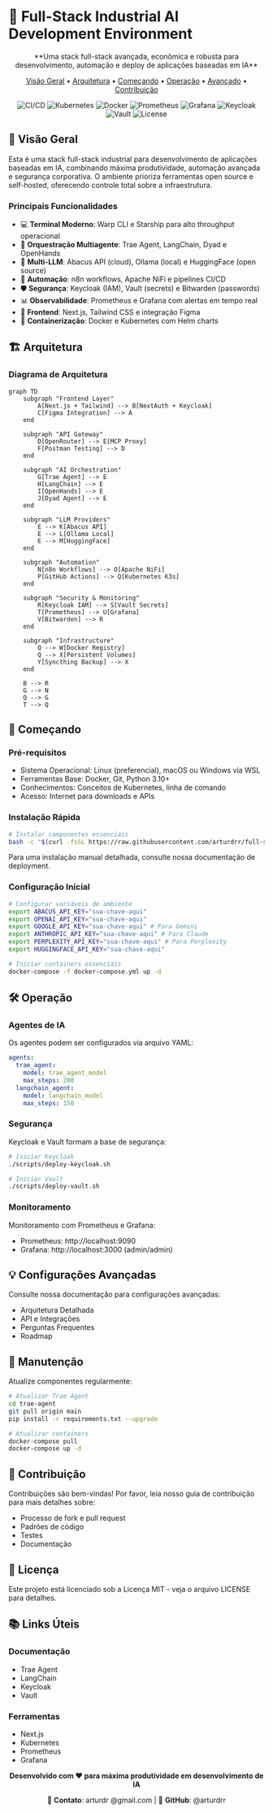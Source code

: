 # 🚀 Full-Stack Industrial AI Development Environment

<p align="center">**Uma stack full-stack avançada, econômica e robusta para desenvolvimento, automação e deploy de aplicações baseadas em IA**</p>

<p align="center">
  <a href="#-visão-geral">Visão Geral</a> •
  <a href="#-arquitetura">Arquitetura</a> •
  <a href="#-começando">Começando</a> •
  <a href="#-operação">Operação</a> •
  <a href="#-configurações-avançadas">Avançado</a> •
  <a href="#-contribuição">Contribuição</a>
</p>

<p align="center">
  <img alt="CI/CD" src="https://img.shields.io/badge/CI%2FCD-GitHub%20Actions-2088FF?logo=github-actions&logoColor=white">
  <img alt="Kubernetes" src="https://img.shields.io/badge/Deploy-Kubernetes-326CE5?logo=kubernetes&logoColor=white">
  <img alt="Docker" src="https://img.shields.io/badge/Container-Docker-2496ED?logo=docker&logoColor=white">
  <img alt="Prometheus" src="https://img.shields.io/badge/Monitoring-Prometheus-E6522C?logo=prometheus&logoColor=white">
  <img alt="Grafana" src="https://img.shields.io/badge/Dashboards-Grafana-F46800?logo=grafana&logoColor=white">
  <img alt="Keycloak" src="https://img.shields.io/badge/Auth-Keycloak-4D4D4D?logoColor=white">
  <img alt="Vault" src="https://img.shields.io/badge/Secrets-Vault-000000?logoColor=white">
  <img alt="License" src="https://img.shields.io/badge/license-MIT-green.svg">
</p>

## 🌟 Visão Geral

Esta é uma stack full-stack industrial para desenvolvimento de aplicações baseadas em IA, combinando máxima produtividade, automação avançada e segurança corporativa. O ambiente prioriza ferramentas open source e self-hosted, oferecendo controle total sobre a infraestrutura.

### Principais Funcionalidades

- 💻 **Terminal Moderno**: Warp CLI e Starship para alto throughput operacional
- 🤖 **Orquestração Multiagente**: Trae Agent, LangChain, Dyad e OpenHands
- 🧠 **Multi-LLM**: Abacus API (cloud), Ollama (local) e HuggingFace (open source)
- 🔄 **Automação**: n8n workflows, Apache NiFi e pipelines CI/CD
- 🛡️ **Segurança**: Keycloak (IAM), Vault (secrets) e Bitwarden (passwords)
- 📊 **Observabilidade**: Prometheus e Grafana com alertas em tempo real
- 🎨 **Frontend**: Next.js, Tailwind CSS e integração Figma
- 🐳 **Containerização**: Docker e Kubernetes com Helm charts

## 🏗️ Arquitetura

### Diagrama de Arquitetura

```mermaid
graph TD
    subgraph "Frontend Layer"
        A[Next.js + Tailwind] --> B[NextAuth + Keycloak]
        C[Figma Integration] --> A
    end
    
    subgraph "API Gateway"
        D[OpenRouter] --> E[MCP Proxy]
        F[Postman Testing] --> D
    end
    
    subgraph "AI Orchestration"
        G[Trae Agent] --> E
        H[LangChain] --> E
        I[OpenHands] --> E
        J[Dyad Agent] --> E
    end
    
    subgraph "LLM Providers"
        E --> K[Abacus API]
        E --> L[Ollama Local]
        E --> M[HuggingFace]
    end
    
    subgraph "Automation"
        N[n8n Workflows] --> O[Apache NiFi]
        P[GitHub Actions] --> Q[Kubernetes K3s]
    end
    
    subgraph "Security & Monitoring"
        R[Keycloak IAM] --> S[Vault Secrets]
        T[Prometheus] --> U[Grafana]
        V[Bitwarden] --> R
    end
    
    subgraph "Infrastructure"
        Q --> W[Docker Registry]
        Q --> X[Persistent Volumes]
        Y[Syncthing Backup] --> X
    end
    
    B --> R
    G --> N
    Q --> G
    T --> Q
```
## 🚀 Começando
### Pré-requisitos

- Sistema Operacional: Linux (preferencial), macOS ou Windows via WSL
- Ferramentas Base: Docker, Git, Python 3.10+
- Conhecimentos: Conceitos de Kubernetes, linha de comando
- Acesso: Internet para downloads e APIs

### Instalação Rápida
```bash
# Instalar componentes essenciais
bash -c "$(curl -fsSL https://raw.githubusercontent.com/arturdrr/full-stack-industrial-ai/main/scripts/setup.sh)"
```
Para uma instalação manual detalhada, consulte nossa documentação de deployment.

### Configuração Inicial
```bash
# Configurar variáveis de ambiente
export ABACUS_API_KEY="sua-chave-aqui"
export OPENAI_API_KEY="sua-chave-aqui"
export GOOGLE_API_KEY="sua-chave-aqui" # Para Gemini
export ANTHROPIC_API_KEY="sua-chave-aqui" # Para Claude
export PERPLEXITY_API_KEY="sua-chave-aqui" # Para Perplexity
export HUGGINGFACE_API_KEY="sua-chave-aqui"

# Iniciar containers essenciais
docker-compose -f docker-compose.yml up -d
```
## 🛠️ Operação
### Agentes de IA
Os agentes podem ser configurados via arquivo YAML:
```yaml
agents:
  trae_agent:
    model: trae_agent_model
    max_steps: 200
  langchain_agent:
    model: langchain_model
    max_steps: 150
```
### Segurança
Keycloak e Vault formam a base de segurança:
```bash
# Iniciar Keycloak
./scripts/deploy-keycloak.sh

# Iniciar Vault
./scripts/deploy-vault.sh
```
### Monitoramento
Monitoramento com Prometheus e Grafana:

- Prometheus: http://localhost:9090
- Grafana: http://localhost:3000 (admin/admin)

## 💡 Configurações Avançadas
Consulte nossa documentação para configurações avançadas:

- Arquitetura Detalhada
- API e Integrações
- Perguntas Frequentes
- Roadmap

## 🔧 Manutenção
Atualize componentes regularmente:
```bash
# Atualizar Trae Agent
cd trae-agent
git pull origin main
pip install -r requirements.txt --upgrade

# Atualizar containers
docker-compose pull
docker-compose up -d
```
## 🤝 Contribuição
Contribuições são bem-vindas! Por favor, leia nosso guia de contribuição para mais detalhes sobre:

- Processo de fork e pull request
- Padrões de código
- Testes
- Documentação

## 📄 Licença
Este projeto está licenciado sob a Licença MIT - veja o arquivo LICENSE para detalhes.

## 📚 Links Úteis
### Documentação

- Trae Agent
- LangChain
- Keycloak
- Vault

### Ferramentas

- Next.js
- Kubernetes
- Prometheus
- Grafana


<p align="center"><strong>Desenvolvido com ❤️ para máxima produtividade em desenvolvimento de IA</strong></p>
<p align="center">📧 <strong>Contato</strong>: arturdr @gmail.com | 🐙 <strong>GitHub</strong>: @arturdrr</p>

